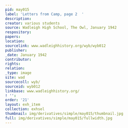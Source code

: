 ```yaml
---
pid: may015
label: 'Letters from Camp, page 2  '
description:
creator: various students
source: Wadleigh High School, The Owl, January 1942
respository:
papers:
location:
sourcelink: www.wadleighhistory.org/wyb/wyb012
publisher:
_date: January 1942
contributor:
rights:
relation:
_type: image
site: wad
sourcecoll: wyb/
sourceid: wyb012
linkbase: www.wadleighhistory.org/
! '':
order: '21'
layout: exh_item
collection: exhsel
thumbnail: img/derivatives/simple/may015/thumbnail.jpg
full: img/derivatives/simple/may015/fullwidth.jpg
---
```

